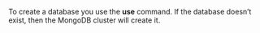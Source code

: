 To create a database you use the **use** command. If the database doesn’t exist, then the MongoDB cluster will create it.

